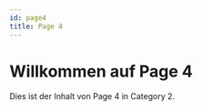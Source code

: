 ```yaml
---
id: page4
title: Page 4
---
```


# Willkommen auf Page 4
Dies ist der Inhalt von Page 4 in Category 2.